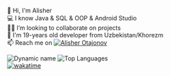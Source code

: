 👋 Hi, I'm Alisher \
💻 I know Java & SQL & OOP & Android Studio \
👨‍💻 I’m looking to collaborate on projects \
💬 I'm 19-years old developer from Uzbekistan/Khorezm \
📫 Reach me on [![Alisher Otajonov](https://img.shields.io/badge/alisherotajonov866-30302f?style=flat&logo=telegram)](https://t.me/Otajonov_Alisher) 


![Dynamic name](https://github-readme-stats.vercel.app/api?username=alisherotajonov866&show_icons=true&theme=radical) 
![Top Languages](https://github-readme-stats.vercel.app/api/top-langs/?username=alisherotajonov866&layout=compact&theme=radical) \
[![wakatime](https://wakatime.com/badge/user/3e19ad0f-9cc9-4958-8ed2-c613e3a8e9ed.svg)](https://wakatime.com/@3e19ad0f-9cc9-4958-8ed2-c613e3a8e9ed)
